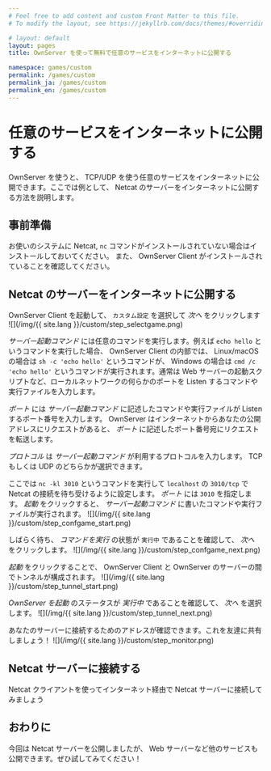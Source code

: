 ```yaml
---
# Feel free to add content and custom Front Matter to this file.
# To modify the layout, see https://jekyllrb.com/docs/themes/#overriding-theme-defaults

# layout: default
layout: pages
title: OwnServer を使って無料で任意のサービスをインターネットに公開する

namespace: games/custom
permalink: /games/custom
permalink_ja: /games/custom
permalink_en: /games/custom
---
```


# 任意のサービスをインターネットに公開する
OwnServer を使うと、 TCP/UDP を使う任意のサービスをインターネットに公開できます。ここでは例として、 Netcat のサーバーをインターネットに公開する方法を説明します。

## 事前準備
お使いのシステムに Netcat, `nc` コマンドがインストールされていない場合はインストールしておいてください。
また、 OwnServer Client がインストールされていることを確認してください。

## Netcat のサーバーをインターネットに公開する
OwnServer Client を起動して、 `カスタム設定` を選択して *次へ* をクリックします
![](/img/{{ site.lang }}/custom/step_selectgame.png)

*サーバー起動コマンド* には任意のコマンドを実行します。例えば `echo hello` というコマンドを実行した場合、 OwnServer Client の内部では、 Linux/macOS の場合は `sh -c 'echo hello'` というコマンドが、 Windows の場合は `cmd /c 'echo hello'` というコマンドが実行されます。通常は Web サーバーの起動スクリプトなど、ローカルネットワークの何らかのポートを Listen するコマンドや実行ファイルを入力します。

*ポート* には *サーバー起動コマンド* に記述したコマンドや実行ファイルが Listen するポート番号を入力します。 OwnServer はインターネットからあなたの公開アドレスにリクエストがあると、 *ポート* に記述したポート番号宛にリクエストを転送します。

*プロトコル* は *サーバー起動コマンド* が利用するプロトコルを入力します。 TCP もしくは UDP のどちらかが選択できます。

ここでは `nc -kl 3010` というコマンドを実行して `localhost` の `3010/tcp` で Netcat の接続を待ち受けるように設定します。 *ポート* には `3010` を指定します。
*起動* をクリックすると、 *サーバー起動コマンド* に書いたコマンドや実行ファイルが実行されます。
![](/img/{{ site.lang }}/custom/step_confgame_start.png)

しばらく待ち、 *コマンドを実行* の状態が `実行中` であることを確認して、 *次へ* をクリックします。
![](/img/{{ site.lang }}/custom/step_confgame_next.png)

*起動* をクリックすることで、 OwnServer Client と OwnServer のサーバーの間でトンネルが構成されます。
![](/img/{{ site.lang }}/custom/step_tunnel_start.png)

*OwnServer を起動* のステータスが *実行中* であることを確認して、 *次へ* を選択します。
![](/img/{{ site.lang }}/custom/step_tunnel_next.png)

あなたのサーバーに接続するためのアドレスが確認できます。これを友達に共有しましょう！
![](/img/{{ site.lang }}/custom/step_monitor.png)

## Netcat サーバーに接続する
Netcat クライアントを使ってインターネット経由で Netcat サーバーに接続してみましょう


## おわりに
今回は Netcat サーバーを公開しましたが、 Web サーバーなど他のサービスも公開できます。ぜひ試してみてください！
